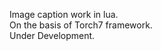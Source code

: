 Image caption work in lua. <br />
On the basis of Torch7 framework. <br />
Under Development. <br />
